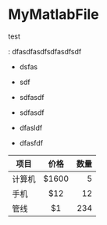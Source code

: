 # MyMatlabFile

test

 : dfasdfasdfsdfasdfsdf
 
  * dsfas
  * sdf
  * sdfasdf

* sdfasdf
* dfasldf
* dfasfdf


| 项目        | 价格   |  数量  |
|---|:---:|---:|
| 计算机     | \$1600 |   5     |
| 手机        |   \$12   |   12   |
| 管线        |    \$1    |  234  |
